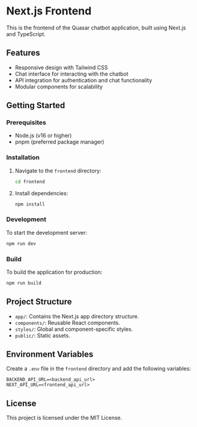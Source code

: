 # Next.js Frontend

This is the frontend of the Quasar chatbot application, built using Next.js and TypeScript.

## Features

- Responsive design with Tailwind CSS
- Chat interface for interacting with the chatbot
- API integration for authentication and chat functionality
- Modular components for scalability

## Getting Started

### Prerequisites

- Node.js (v16 or higher)
- pnpm (preferred package manager)

### Installation

1. Navigate to the `frontend` directory:
   ```bash
   cd frontend
   ```
2. Install dependencies:
   ```bash
   npm install
   ```

### Development

To start the development server:

```bash
npm run dev
```

### Build

To build the application for production:

```bash
npm run build
```

## Project Structure

- `app/`: Contains the Next.js app directory structure.
- `components/`: Reusable React components.
- `styles/`: Global and component-specific styles.
- `public/`: Static assets.

## Environment Variables

Create a `.env` file in the `frontend` directory and add the following variables:

```
BACKEND_API_URL=<backend_api_url>
NEXT_API_URL=<frontend_api_url>
```

## License

This project is licensed under the MIT License.
